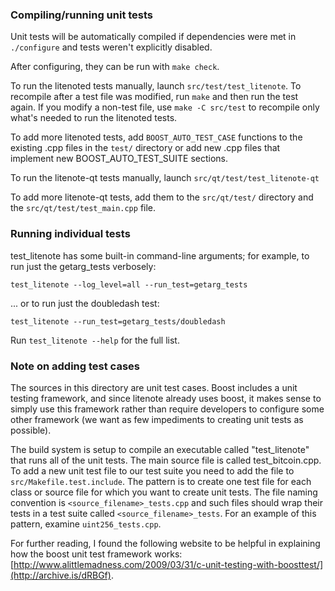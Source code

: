 ### Compiling/running unit tests

Unit tests will be automatically compiled if dependencies were met in `./configure`
and tests weren't explicitly disabled.

After configuring, they can be run with `make check`.

To run the litenoted tests manually, launch `src/test/test_litenote`. To recompile
after a test file was modified, run `make` and then run the test again. If you
modify a non-test file, use `make -C src/test` to recompile only what's needed
to run the litenoted tests.

To add more litenoted tests, add `BOOST_AUTO_TEST_CASE` functions to the existing
.cpp files in the `test/` directory or add new .cpp files that
implement new BOOST_AUTO_TEST_SUITE sections.

To run the litenote-qt tests manually, launch `src/qt/test/test_litenote-qt`

To add more litenote-qt tests, add them to the `src/qt/test/` directory and
the `src/qt/test/test_main.cpp` file.

### Running individual tests

test_litenote has some built-in command-line arguments; for
example, to run just the getarg_tests verbosely:

    test_litenote --log_level=all --run_test=getarg_tests

... or to run just the doubledash test:

    test_litenote --run_test=getarg_tests/doubledash

Run `test_litenote --help` for the full list.

### Note on adding test cases

The sources in this directory are unit test cases.  Boost includes a
unit testing framework, and since litenote already uses boost, it makes
sense to simply use this framework rather than require developers to
configure some other framework (we want as few impediments to creating
unit tests as possible).

The build system is setup to compile an executable called "test_litenote"
that runs all of the unit tests.  The main source file is called
test_bitcoin.cpp. To add a new unit test file to our test suite you need
to add the file to `src/Makefile.test.include`. The pattern is to create
one test file for each class or source file for which you want to create
unit tests.  The file naming convention is `<source_filename>_tests.cpp`
and such files should wrap their tests in a test suite
called `<source_filename>_tests`. For an example of this pattern,
examine `uint256_tests.cpp`.

For further reading, I found the following website to be helpful in
explaining how the boost unit test framework works:
[http://www.alittlemadness.com/2009/03/31/c-unit-testing-with-boosttest/](http://archive.is/dRBGf).
